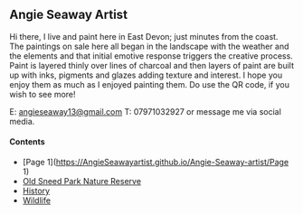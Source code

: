 ## Angie Seaway Artist

Hi there, I live and paint here in East Devon; just minutes from the coast. The paintings on sale here all began in the landscape with the weather and the elements and that initial emotive response triggers the creative process. Paint is layered thinly over lines of charcoal and then layers of paint are built up with inks, pigments and glazes adding texture and interest. I hope you enjoy them as much as I enjoyed painting them. Do use the QR code, if you wish to see more!

E: angieseaway13@gmail.com
T:  07971032927 or message me via social media. 

#### Contents 

- [Page 1](https://AngieSeawayartist.github.io/Angie-Seaway-artist/Page 1)
- [Old Sneed Park Nature Reserve](https://jackhalgh.github.io/The-Seasonal-Soundscape-Project/Reserve)
- [History](https://jackhalgh.github.io/The-Seasonal-Soundscape-Project/History)
- [Wildlife](https://jackhalgh.github.io/The-Seasonal-Soundscape-Project/Wildlife)
